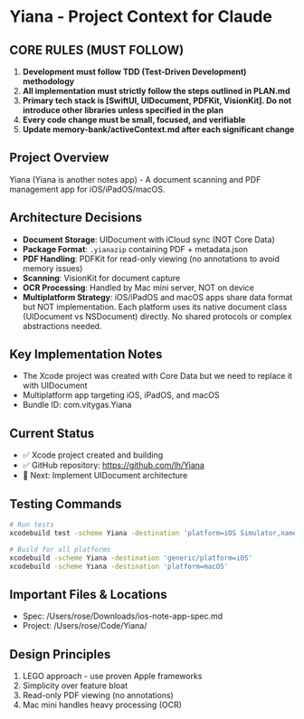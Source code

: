 # Yiana - Project Context for Claude

## CORE RULES (MUST FOLLOW)
1. **Development must follow TDD (Test-Driven Development) methodology**
2. **All implementation must strictly follow the steps outlined in PLAN.md**
3. **Primary tech stack is [SwiftUI, UIDocument, PDFKit, VisionKit]. Do not introduce other libraries unless specified in the plan**
4. **Every code change must be small, focused, and verifiable**
5. **Update memory-bank/activeContext.md after each significant change**

## Project Overview
Yiana (Yiana is another notes app) - A document scanning and PDF management app for iOS/iPadOS/macOS.

## Architecture Decisions
- **Document Storage**: UIDocument with iCloud sync (NOT Core Data)
- **Package Format**: `.yianazip` containing PDF + metadata.json
- **PDF Handling**: PDFKit for read-only viewing (no annotations to avoid memory issues)
- **Scanning**: VisionKit for document capture
- **OCR Processing**: Handled by Mac mini server, NOT on device
- **Multiplatform Strategy**: iOS/iPadOS and macOS apps share data format but NOT implementation. Each platform uses its native document class (UIDocument vs NSDocument) directly. No shared protocols or complex abstractions needed.

## Key Implementation Notes
- The Xcode project was created with Core Data but we need to replace it with UIDocument
- Multiplatform app targeting iOS, iPadOS, and macOS
- Bundle ID: com.vitygas.Yiana

## Current Status
- ✅ Xcode project created and building
- ✅ GitHub repository: https://github.com/lh/Yiana
- 🔄 Next: Implement UIDocument architecture

## Testing Commands
```bash
# Run tests
xcodebuild test -scheme Yiana -destination 'platform=iOS Simulator,name=iPhone 15'

# Build for all platforms
xcodebuild -scheme Yiana -destination 'generic/platform=iOS'
xcodebuild -scheme Yiana -destination 'platform=macOS'
```

## Important Files & Locations
- Spec: /Users/rose/Downloads/ios-note-app-spec.md
- Project: /Users/rose/Code/Yiana/

## Design Principles
1. LEGO approach - use proven Apple frameworks
2. Simplicity over feature bloat
3. Read-only PDF viewing (no annotations)
4. Mac mini handles heavy processing (OCR)